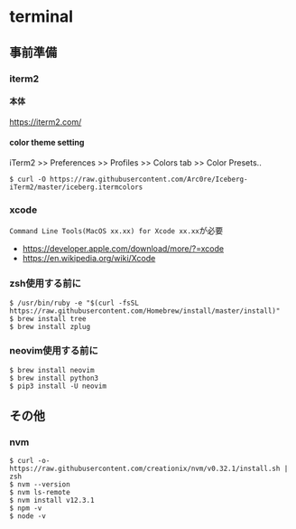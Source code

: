 # terminal

## 事前準備

### iterm2
#### 本体
https://iterm2.com/

#### color theme setting
iTerm2 >> Preferences >> Profiles >> Colors tab >> Color Presets.. 

```
$ curl -O https://raw.githubusercontent.com/Arc0re/Iceberg-iTerm2/master/iceberg.itermcolors
``` 

### xcode
`Command Line Tools(MacOS xx.xx) for Xcode xx.xx`が必要

- https://developer.apple.com/download/more/?=xcode
- https://en.wikipedia.org/wiki/Xcode

### zsh使用する前に
```
$ /usr/bin/ruby -e "$(curl -fsSL https://raw.githubusercontent.com/Homebrew/install/master/install)"
$ brew install tree
$ brew install zplug
```

### neovim使用する前に
```
$ brew install neovim
$ brew install python3
$ pip3 install -U neovim
```

## その他
### nvm
```
$ curl -o- https://raw.githubusercontent.com/creationix/nvm/v0.32.1/install.sh | zsh
$ nvm --version
$ nvm ls-remote
$ nvm install v12.3.1
$ npm -v
$ node -v
```
